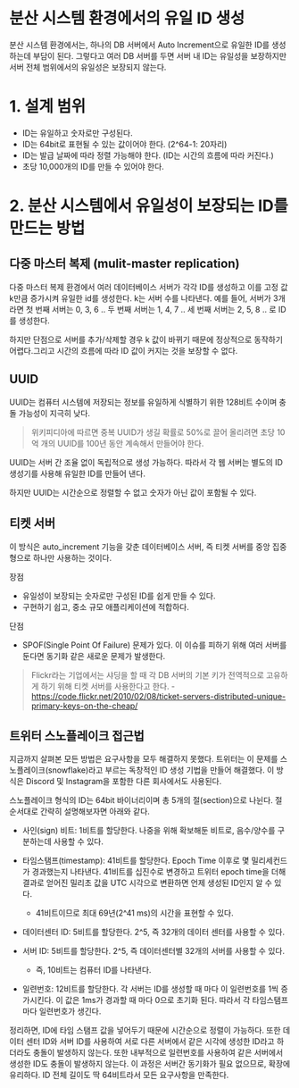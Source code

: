 # 분산 시스템 환경에서의 유일 ID 생성
분산 시스템 환경에서는, 하나의 DB 서버에서 Auto Increment으로 유일한 ID를 생성하는데 부담이 된다. 그렇다고 여러 DB 서버를 두면 서버 내 ID는 유일성을 보장하지만 서버 전체 범위에서의 유일성은 보장되지 않는다.

# 1. 설계 범위
- ID는 유일하고 숫자로만 구성된다.
- ID는 64bit로 표현될 수 있는 값이어야 한다. (2^64-1: 20자리)
- ID는 발급 날짜에 따라 정렬 가능해야 한다. (ID는 시간의 흐름에 따라 커진다.)
- 초당 10,000개의 ID를 만들 수 있어야 한다.

# 2. 분산 시스템에서 유일성이 보장되는 ID를 만드는 방법

## 다중 마스터 복제 (mulit-master replication)
다중 마스터 복제 환경에서 여러 데이터베이스 서버가 각각 ID를 생성하고 이를 고정 값 k만큼 증가시켜 유일한 id를 생성한다. k는 서버 수를 나타낸다. 예를 들어, 서버가 3개라면 첫 번째 서버는 0, 3, 6 .. 두 번째 서버는 1, 4, 7 .. 세 번째 서버는 2, 5, 8 .. 로 ID를 생성한다.

하지만 단점으로 서버를 추가/삭제할 경우 k 값이 바뀌기 때문에 정상적으로 동작하기 어렵다.그리고 시간의 흐름에 따라 ID 값이 커지는 것을 보장할 수 없다.

## UUID
UUID는 컴퓨터 시스템에 저장되는 정보를 유일하게 식별하기 위한 128비트 수이며 충돌 가능성이 지극히 낮다. 
> 위키피디아에 따르면 중복 UUID가 생길 확률로 50%로 끌어 올리려면 초당 10억 개의 UUID를 100년 동안 계속해서 만들어야 한다.

UUID는 서버 간 조율 없이 독립적으로 생성 가능하다. 따라서 각 웹 서버는 별도의 ID 생성기를 사용해 유일한 ID를 만들어 낸다.

하지만 UUID는 시간순으로 정렬할 수 없고 숫자가 아닌 값이 포함될 수 있다.

## 티켓 서버
 이 방식은 auto_increment 기능을 갖춘 데이터베이스 서버, 즉 티켓 서버를 중앙 집중형으로 하나만 사용하는 것이다. 
 
장점
 - 유일성이 보장되는 숫자로만 구성된 ID를 쉽게 만들 수 있다.
 - 구현하기 쉽고, 중소 규모 애플리케이션에 적합하다.

단점
- SPOF(Single Point Of Failure) 문제가 있다. 이 이슈를 피하기 위해 여러 서버를 둔다면 동기화 같은 새로운 문제가 발생한다.

> Flickr라는 기업에서는 샤딩을 할 때 각 DB 서버의 기본 키가 전역적으로 고유하게 하기 위해 티켓 서버를 사용한다고 한다. - https://code.flickr.net/2010/02/08/ticket-servers-distributed-unique-primary-keys-on-the-cheap/ 
## 트위터 스노플레이크 접근법
지금까지 살펴본 모든 방법은 요구사항을 모두 해결하지 못했다. 트위터는 이 문제를 스노플레이크(snowflake)라고 부르는 독창적인 ID 생성 기법을 만들어 해결했다. 이 방식은 Discord 및 Instagram을 포함한 다른 회사에서도 사용된다.

스노플레이크 형식의 ID는 64bit 바이너리이며 총 5개의 절(section)으로 나뉜다. 절 순서대로 간략히 설명해보자면 아래와 같다.

- 사인(sign) 비트: 1비트를 할당한다. 나중을 위해 확보해둔 비트로, 음수/양수를 구분하는데 사용할 수 있다.

- 타임스탬프(timestamp): 41비트를 할당한다. Epoch Time 이후로 몇 밀리세컨드가 경과했는지 나타낸다. 41비트를 십진수로 변경하고 트위터 epoch time을 더해 결과로 얻어진 밀리초 값을 UTC 시각으로 변환하면 언제 생성된 ID인지 알 수 있다. 
  - 41비트이므로 최대 69년(2^41 ms)의 시간을 표현할 수 있다.
  
- 데이터센터 ID: 5비트를 할당한다. 2^5, 즉 32개의 데이터 센터를 사용할 수 있다.

- 서버 ID: 5비트를 할당한다. 2^5, 즉 데이터센터별 32개의 서버를 사용할 수 있다.
  - 즉, 10비트는 컴퓨터 ID를 나타낸다.

- 일련번호: 12비트를 할당한다. 각 서버는 ID를 생성할 때 마다 이 일련번호를 1씩 증가시킨다. 이 값은 1ms가 경과할 때 마다 0으로 초기화 된다. 따라서 각 타임스탬프마다 일련번호가 생긴다.

정리하면, ID에 타임 스탬프 값을 넣어두기 때문에 시간순으로 정렬이 가능하다. 또한 데이터 센터 ID와 서버 ID를 사용하여 서로 다른 서버에서 같은 시각에 생성한 ID라고 하더라도 충돌이 발생하지 않는다. 또한 내부적으로 일련번호를 사용하여 같은 서버에서 생성한 ID도 충돌이 발생하지 않는다. 이 과정은 서버간 동기화가 필요 없으므로, 확장에 유리하다. ID 전체 길이도 딱 64비트라서 모든 요구사항을 만족한다.
